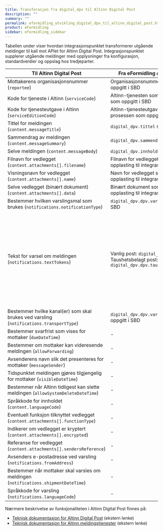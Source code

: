 ```yaml
---
title: Transforasjon fra digital_dpv til Altinn Digital Post
description: ""
summary: ""
permalink: eformidling_utvikling_digital_dpv_til_altinn_digital_post.html
product: eFormidling
sidebar: eformidling_sidebar
---
```


Tabellen under viser hvordan integrasjonspunktet transformerer utgående meldinger til kall mot APIet for Altinn Digital
Post. Integrasjonspunktet supplerer utgående meldinger med opplysninger fra konfigurasjon, standardverdier og
oppslag hos tredjeparter.

| Til Altinn Digital Post                                                                 | Fra eFormidling `digital_dpv` melding                                                                          | Fra konfigurasjon                                                                                               | Fra standardverdi |
| --------------------------------------------------------------------------------------- | -------------------------------------------------------------------------------------------------------------- | --------------------------------------------------------------------------------------------------------------- | ----------------- |
| Mottakerens organisasjonsnummer (`reportee`)                                            | Organisasjonsnummer for mottaker som oppgitt i SBD                                                             | -                                                                                                               | - |
| Kode for tjeneste i Altinn (`serviceCode`)                                              | Altinn-tjenesten som tilsvarer prosessen som oppgitt i SBD                                                     | -                                                                                                               | - |
| Kode for tjenesteutgave i Altinn (`serviceEditionCode`)                                 | Altinn-tjenesteutgaven som tilsvarer prosessen som oppgitt i SBD                                               | -                                                                                                               | - |
| Tittel for meldingen (`content.messageTitle`)                                           | `digital_dpv.tittel` som oppgitt i SBD                                                                         | -                                                                                                               | - |
| Sammendrag av meldingen (`content.messageSummary`)                                      | `digital_dpv.sammendrag` som oppgitt i SBD                                                                     | -                                                                                                               | - |
| Selve meldingen (`content.messageBody`)                                                 | `digital_dpv.innhold` som oppgitt i SBD                                                                        | -                                                                                                               | - |
| Filnavn for vedlegget (`content.attachments[].filename`)                                | Filnavn for vedlegget som oppgitt ved opplasting til integrasjonspunktet                                       | -                                                                                                               | - |
| Visningsnavn for vedlegget (`content.attachments[].name`)                               | Navn for vedlegget som oppgitt ved opplasting til integrasjonspunktet                                          | -                                                                                                               | - |
| Selve vedlegget (binært dokument) (`content.attachments[].data`)                        | Binært dokument som oppgitt ved opplasting til integrasjonspunktet                                             | -                                                                                                               | - |
| Bestemmer hvilken varslingsmal som brukes (`notifications.notificationType`)            | `digital_dpv.dpv.varselType` som oppgitt i SBD                                                                 | -                                                                                                               | Varsel med revarsel |
| Tekst for varsel om meldingen (`notifications.textTokens`)                              | Vanlig post: `digital_dpv.dpv.varselTekst`<br>Taushetsbelagt post: `digital_dpv.dpv.taushetsbelagtVarselTekst` | Vanlig post: `difi.move.dpv.notificationText`<br>Taushetsbelagt post: `difi.move.dpv.sensitiveNotificationText` | Vanlig post: `$reporteeName$: Du har mottatt en melding fra $reporterName$.`<br>Taushetsbelagt post: `$reporteeName$, har mottatt en taushetsbelagt melding fra $reporterName$. For å få tilgang til meldingen, er det nødvendig at noen i $reporteeName$ har fått tildelt rollen "Taushetsbelagt post fra det offentlige" i Altinn. Dersom dere er usikre på om noen har slik tilgang, anbefaler vi sterkt at dette sjekkes. Les mer om å gi tilgang til rollen "Taushetsbelagt post" på Altinns nettsider.` |
| Bestemmer hvilke kanal(er) som skal brukes ved varsling (`notifications.transportType`) | `digital_dpv.dpv.varselTransportType` som oppgitt i SBD                                                        | `difi.move.dpv.notifyEmail`<br>`difi.move.dpv.notifySms`                                                        | Både SMS og e-post |
| Bestemmer svarfrist som vises for mottaker (`dueDateTime`)                              | -                                                                                                              | `difi.move.dpv.enableDueDate` og `difi.move.dpv.daysToReply`                                                    | 7 dager etter meldingen sendes|
| Bestemmer om mottaker kan videresende meldingen (`allowForwarding`)                     | -                                                                                                              | `difi.move.dpv.allow-forwarding`                                                                                | `true` |
| Avsenderens navn slik det presenteres for mottaker (`messageSender`)                    | -                                                                                                              | -                                                                                                               | Navn for avsenderen hentes fra Enhetsregisteret |
| Tidspunktet meldingen gjøres tilgjengelig for mottaker (`visibleDateTime`)              | -                                                                                                              | -                                                                                                               | Tidspunktet meldingen sendes |
| Bestemmer når Altinn tidligest kan slette meldingen (`allowSystemDeleteDateTime`)       | -                                                                                                              | -                                                                                                               | 5 minutter etter meldingen sendes |
| Språkkode for innholdet (`content.languageCode`)                                        | -                                                                                                              | -                                                                                                               | Norsk bokmål (`1044`) |
| Eventuell funksjon tilknyttet vedlegget (`content.attachments[].functionType`)          | -                                                                                                              | -                                                                                                               | `Unspecified` |
| Indikerer om vedlegget er kryptert (`content.attachments[].encrypted`)                  | -                                                                                                              | -                                                                                                               | `false` |
| Referanse for vedlegget (`content.attachments[].sendersReference`)                      | -                                                                                                              | -                                                                                                               | `AttachmentReference_as123452` |
| Avsenders e-postadresse ved varsling (`notifications.fromAddress`)                      | -                                                                                                              | -                                                                                                               | `no-reply@altinn.no` |
| Bestemmer når mottaker skal varsles om meldingen (`notifications.shipmentDateTime`)     | -                                                                                                              | -                                                                                                               | 5 minutter etter meldingen sendes |
| Språkkode for varsling (`notifications.languageCode`)                                   | -                                                                                                              | -                                                                                                               | Norsk bokmål (`1044`) |

Nærmere beskrivelse av funksjonaliteten i Altinn Digital Post finnes på:

- [Teknisk dokumentasjon for Altinn Digital Post](https://altinn.github.io/docs/utviklingsguider/digital-post-til-virksomheter/) (ekstern lenke)
- [Teknisk dokumentasjon for Altinn meldingstjenester](https://altinn.github.io/docs/api/tjenesteeiere/soap/grensesnitt/meldingstjeneste/#insertcorrespondencev2) (ekstern lenke)
